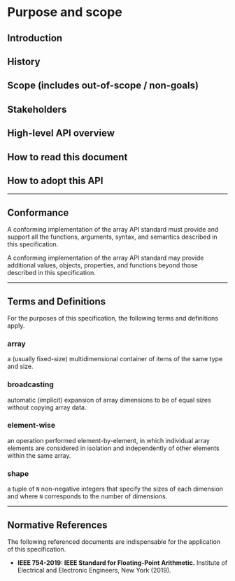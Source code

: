 # Purpose and scope

## Introduction



## History



## Scope (includes out-of-scope / non-goals)



## Stakeholders




## High-level API overview




## How to read this document




## How to adopt this API


* * *

## Conformance

A conforming implementation of the array API standard must provide and support all the functions, arguments, syntax, and semantics described in this specification.

A conforming implementation of the array API standard may provide additional values, objects, properties, and functions beyond those described in this specification.

* * *

## Terms and Definitions

For the purposes of this specification, the following terms and definitions apply.

<!-- NOTE: please keep the terms in alphabetical order -->

### array

a (usually fixed-size) multidimensional container of items of the same type and size.

### broadcasting

automatic (implicit) expansion of array dimensions to be of equal sizes without copying array data.

### element-wise

an operation performed element-by-element, in which individual array elements are considered in isolation and independently of other elements within the same array.

### shape

a tuple of `N` non-negative integers that specify the sizes of each dimension and where `N` corresponds to the number of dimensions.

* * *

## Normative References

The following referenced documents are indispensable for the application of this specification.

-   __IEEE 754-2019: IEEE Standard for Floating-Point Arithmetic.__ Institute of Electrical and Electronic Engineers, New York (2019).